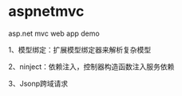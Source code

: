 # aspnetmvc
asp.net mvc web app demo

1、模型绑定：扩展模型绑定器来解析复杂模型

2、ninject：依赖注入，控制器构造函数注入服务依赖

3、Jsonp跨域请求
